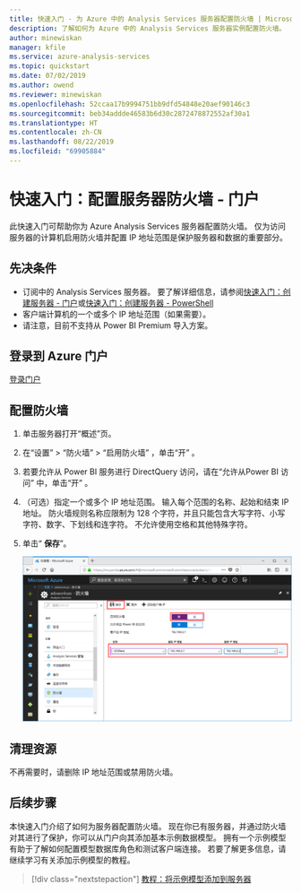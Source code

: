 ```yaml
---
title: 快速入门 - 为 Azure 中的 Analysis Services 服务器配置防火墙 | Microsoft Docs
description: 了解如何为 Azure 中的 Analysis Services 服务器实例配置防火墙。
author: minewiskan
manager: kfile
ms.service: azure-analysis-services
ms.topic: quickstart
ms.date: 07/02/2019
ms.author: owend
ms.reviewer: minewiskan
ms.openlocfilehash: 52ccaa17b9994751bb9dfd54848e20aef90146c3
ms.sourcegitcommit: beb34addde46583b6d30c2872478872552af30a1
ms.translationtype: HT
ms.contentlocale: zh-CN
ms.lasthandoff: 08/22/2019
ms.locfileid: "69905884"
---
```

# <a name="quickstart-configure-server-firewall---portal"></a>快速入门：配置服务器防火墙 - 门户

此快速入门可帮助你为 Azure Analysis Services 服务器配置防火墙。 仅为访问服务器的计算机启用防火墙并配置 IP 地址范围是保护服务器和数据的重要部分。

## <a name="prerequisites"></a>先决条件

- 订阅中的 Analysis Services 服务器。 要了解详细信息，请参阅[快速入门：创建服务器 - 门户](analysis-services-create-server.md)或[快速入门：创建服务器 - PowerShell](analysis-services-create-powershell.md)
- 客户端计算机的一个或多个 IP 地址范围（如果需要）。
- 请注意，目前不支持从 Power BI Premium 导入方案。

## <a name="sign-in-to-the-azure-portal"></a>登录到 Azure 门户 

[登录门户](https://portal.azure.com)

## <a name="configure-a-firewall"></a>配置防火墙

1. 单击服务器打开“概述”页。 
2. 在“设置”   > “防火墙”   > “启用防火墙”  ，单击“开”  。
3. 若要允许从 Power BI 服务进行 DirectQuery 访问，请在“允许从Power BI 访问”  中，单击“开”  。  
4. （可选）指定一个或多个 IP 地址范围。 输入每个范围的名称、起始和结束 IP 地址。 防火墙规则名称应限制为 128 个字符，并且只能包含大写字符、小写字符、数字、下划线和连字符。 不允许使用空格和其他特殊字符。
5. 单击“ **保存**”。

     ![防火墙设置](./media/analysis-services-qs-firewall/aas-qs-firewall.png)

## <a name="clean-up-resources"></a>清理资源

不再需要时，请删除 IP 地址范围或禁用防火墙。

## <a name="next-steps"></a>后续步骤
本快速入门介绍了如何为服务器配置防火墙。 现在你已有服务器，并通过防火墙对其进行了保护，你可以从门户向其添加基本示例数据模型。 拥有一个示例模型有助于了解如何配置模型数据库角色和测试客户端连接。 若要了解更多信息，请继续学习有关添加示例模型的教程。

> [!div class="nextstepaction"]
> [教程：将示例模型添加到服务器](analysis-services-create-sample-model.md)
